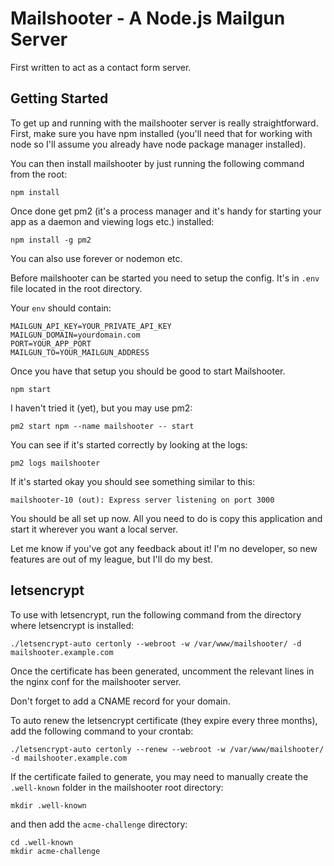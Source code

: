 # Mailshooter - A Node.js Mailgun Server

First written to act as a contact form server.

## Getting Started

To get up and running with the mailshooter server is really straightforward. First, make sure you have npm installed (you'll need that for working with node so I'll assume you already have node package manager installed).

You can then install mailshooter by just running the following command from the root:

```
npm install
```

Once done get pm2 (it's a process manager and it's handy for starting your app as a daemon and viewing logs etc.) installed:
```
npm install -g pm2
```
You can also use forever or nodemon etc.

Before mailshooter can be started you need to setup the config. It's in `.env` file located in the root directory.

Your `env` should contain:

```
MAILGUN_API_KEY=YOUR_PRIVATE_API_KEY
MAILGUN_DOMAIN=yourdomain.com
PORT=YOUR_APP_PORT
MAILGUN_TO=YOUR_MAILGUN_ADDRESS
```

Once you have that setup you should be good to start Mailshooter.
```
npm start
```

I haven't tried it (yet), but you may use pm2:

```
pm2 start npm --name mailshooter -- start
```

You can see if it's started correctly by looking at the logs:

```
pm2 logs mailshooter
```

If it's started okay you should see something similar to this:
```
mailshooter-10 (out): Express server listening on port 3000
```

You should be all set up now. All you need to do is copy this application and start it wherever you want a local server.

Let me know if you've got any feedback about it! I'm no developer, so new features are out of my league, but I'll do my best.

## letsencrypt

To use with letsencrypt, run the following command from the directory where letsencrypt is installed:

    ./letsencrypt-auto certonly --webroot -w /var/www/mailshooter/ -d mailshooter.example.com

Once the certificate has been generated, uncomment the relevant lines in the nginx conf for the mailshooter server.

Don't forget to add a CNAME record for your domain.

To auto renew the letsencrypt certificate (they expire every three months), add the following command to your crontab:

    ./letsencrypt-auto certonly --renew --webroot -w /var/www/mailshooter/ -d mailshooter.example.com

If the certificate failed to generate, you may need to manually create the `.well-known` folder in the mailshooter root directory:

    mkdir .well-known

and then add the `acme-challenge` directory:

    cd .well-known
    mkdir acme-challenge
